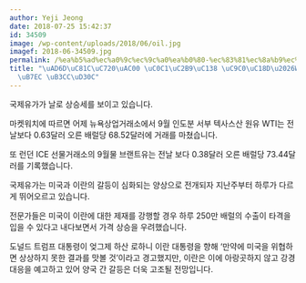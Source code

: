 ```yaml
---
author: Yeji Jeong
date: 2018-07-25 15:42:37
id: 34509
image: /wp-content/uploads/2018/06/oil.jpg
imagef: 2018-06-34509.jpg
permalink: /%ea%b5%ad%ec%a0%9c%ec%9c%a0%ea%b0%80-%ec%83%81%ec%8a%b9%ec%84%b8-%ec%a7%80%ec%86%8dwti-68%eb%8b%ac%eb%9f%ac-%eb%8f%8c%ed%8c%8c/
title: "\uAD6D\uC81C\uC720\uAC00 \uC0C1\uC2B9\uC138 \uC9C0\uC18D\u2026WTI, 68\uB2EC\
  \uB7EC \uB3CC\uD30C"
---
```


국제유가가 날로 상승세를 보이고 있습니다.

마켓워치에 따르면 어제 뉴욕상업거래소에서 9월 인도분 서부 텍사스산 원유 WTI는 전날보다 0.63달러 오른 배럴당 68.52달러에 거래를 마쳤습니다.

또 런던 ICE 선물거래소의 9월물 브랜트유는 전날 보다 0.38달러 오른 배럴당 73.44달러를 기록했습니다.

국제유가는 미국과 이란의 갈등이 심화되는 양상으로 전개되자 지난주부터 하루가 다르게 뛰어오르고 있습니다.

전문가들은 미국이 이란에 대한 제재를 강행할 경우 하루 250만 배럴의 수출이 타격을 입을 수 있다고 내다보면서 가격 상승을 우려했습니다.

도널드 트럼프 대통령이 엊그제 하산 로하니 이란 대통령을 향해 ‘만약에 미국을 위협하면 상상하지 못한 결과를 맛볼 것’이라고 경고했지만, 이란은 이에 아랑곳하지 않고 강경 대응을 예고하고 있어 양국 간 갈등은 더욱 고조될 전망입니다.